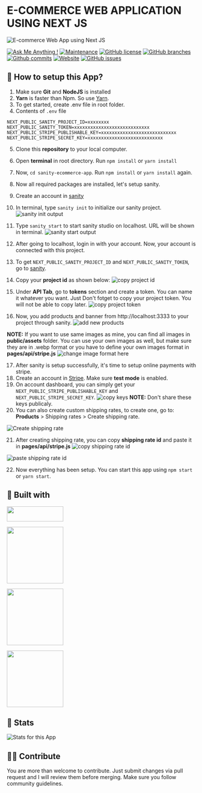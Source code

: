 # E-COMMERCE WEB APPLICATION USING NEXT JS

![E-commerce Web App using Next JS](https://user-images.githubusercontent.com/71302066/174431664-59ee8d85-ed57-4e74-a002-f3fe2d166966.png)

[![Ask Me Anything !](https://img.shields.io/badge/Ask%20me-anything-1abc9c.svg)](https://github.com/Technical-Shubham-tech)
[![Maintenance](https://img.shields.io/badge/Maintained%3F-yes-green.svg)](https://github.com/Technical-Shubham-tech/ecommerce-app/commits/main)
[![GitHub license](https://img.shields.io/github/license/Technical-Shubham-tech/ecommerce-app)](https://github.com/Technical-Shubham-tech/ecommerce-app/blob/main/LICENSE.md)
[![GitHub branches](https://badgen.net/github/branches/Technical-Shubham-tech/ecommerce-app/)](https://github.com/Technical-Shubham-tech/ecommerce-app/branches)
[![Github commits](https://badgen.net/github/commits/Technical-Shubham-tech/ecommerce-app/main)](https://github.com/Technical-Shubham-tech/ecommerce-app/commits/)
[![Website](https://img.shields.io/website-up-down-green-red/http/shields.io.svg)](https://ecommerce-app-next.vercel.app/)
[![GitHub issues](https://img.shields.io/github/issues/Technical-Shubham-tech/ecommerce-app)](https://github.com/Technical-Shubham-tech/ecommerce-app/issues)

## 📌 How to setup this App?

1. Make sure **Git** and **NodeJS** is installed
2. **Yarn** is faster than Npm. So use [Yarn](https://classic.yarnpkg.com/lang/en/docs/install/).
3. To get started, create .env file in root folder.
4. Contents of `.env` file

```
NEXT_PUBLIC_SANITY_PROJECT_ID=xxxxxxxx
NEXT_PUBLIC_SANITY_TOKEN=xxxxxxxxxxxxxxxxxxxxxxxxxxxx
NEXT_PUBLIC_STRIPE_PUBLISHABLE_KEY=xxxxxxxxxxxxxxxxxxxxxxxxxxxx
NEXT_PUBLIC_STRIPE_SECRET_KEY=xxxxxxxxxxxxxxxxxxxxxxxxxxxx
```

5. Clone this **repository** to your local computer.
6. Open **terminal** in root directory. Run `npm install` or `yarn install`
7. Now, `cd sanity-ecommerce-app`. Run `npm install` or `yarn install` again.
8. Now all required packages are installed, let's setup sanity.
9. Create an account in [sanity](https://www.sanity.io/)
10. In terminal, type `sanity init` to initialize our sanity project.
    ![sanity init output](https://user-images.githubusercontent.com/71302066/174443245-5508b29d-07e9-4078-b335-d014ab838831.png)

11. Type `sanity start` to start sanity studio on localhost. URL will be shown in terminal.
    ![sanity start output](https://user-images.githubusercontent.com/71302066/174443446-7f470faf-d256-4b37-807d-354a223bc715.png)
12. After going to localhost, login in with your account. Now, your account is connected with this project.
13. To get `NEXT_PUBLIC_SANITY_PROJECT_ID` and `NEXT_PUBLIC_SANITY_TOKEN`, go to [sanity](https://www.sanity.io).
14. Copy your **project id** as shown below:
    ![copy project id](https://user-images.githubusercontent.com/71302066/174444494-5388b489-ebc2-4f0f-ac16-9b0b539a0ece.png)

15. Under **API Tab**, go to **tokens** section and create a token. You can name it whatever you want. Just Don't fotget
    to copy your project token. You will not be able to copy later.
    ![copy project token](https://user-images.githubusercontent.com/71302066/174444200-2c1b7b2c-32e2-4821-9078-d17f046839ce.png)

16. Now, you add products and banner from http://localhost:3333 to your project through sanity.
    ![add new products](https://user-images.githubusercontent.com/71302066/174444767-78dee70d-941c-4cc5-951d-c8adc09eedf6.png)

**NOTE:** If you want to use same images as mine, you can find all images in **public/assets** folder. You can use your own images as well, but make sure they are in .webp format or you have to define your own images format in **pages/api/stripe.js**
![change image format here](https://user-images.githubusercontent.com/71302066/174445034-2e279b6a-04eb-4003-841a-8aa9dd3566bf.png)

17. After sanity is setup successfully, it's time to setup online payments with stripe.
18. Create an account in [Stripe](https://stripe.com). Make sure **test mode** is enabled.
19. On account dashboard, you can simply get your `NEXT_PUBLIC_STRIPE_PUBLISHABLE_KEY` and `NEXT_PUBLIC_STRIPE_SECRET_KEY`.
    ![copy keys](https://user-images.githubusercontent.com/71302066/174445248-cce52da0-e172-433b-906f-88399750f93c.png)
    **NOTE:** Don't share these keys publicaly.
20. You can also create custom shipping rates, to create one, go to: **Products** > Shipping rates > Create shipping rate.

![Create shipping rate](https://user-images.githubusercontent.com/71302066/174445465-bc16148a-8c07-4a3e-9599-3ac6336867d7.png)

21. After creating shipping rate, you can copy **shipping rate id** and paste it in **pages/api/stripe.js**
    ![copy shipping rate id](https://user-images.githubusercontent.com/71302066/174445681-f7a4b6a8-2dc5-43b3-9a21-096ec71a39e3.png)

![paste shipping rate id](https://user-images.githubusercontent.com/71302066/174445828-1eeb8b09-d409-4f9a-b698-d199f1299cd1.png)

22. Now everything has been setup. You can start this app using `npm start` or `yarn start`.

## 📃 Built with

[<img src="https://img.shields.io/badge/JavaScript-323330?style=for-the-badge&logo=javascript&logoColor=F7DF1E" width="150" height="40" />](https://www.javascript.com/)

[<img src="https://img.shields.io/badge/React-20232A?style=for-the-badge&logo=react&logoColor=61DAFB" width="150" />](https://reactjs.org/)

[<img src="https://img.shields.io/badge/next.js-000000?style=for-the-badge&logo=nextdotjs&logoColor=white" width="150" />](https://nextjs.org/)

[<img src="https://img.shields.io/badge/Stripe-626CD9?style=for-the-badge&logo=Stripe&logoColor=white" width="150" />](https://stripe.com/)

## 🔧 Stats

![Stats for this App](https://user-images.githubusercontent.com/71302066/174447557-438e3ae9-241e-451c-91fa-a1e6d795d036.svg)

## 🙌🏼 Contribute

You are more than welcome to contribute. Just submit changes via pull request and I will review them before merging. Make sure you follow community guidelines.

